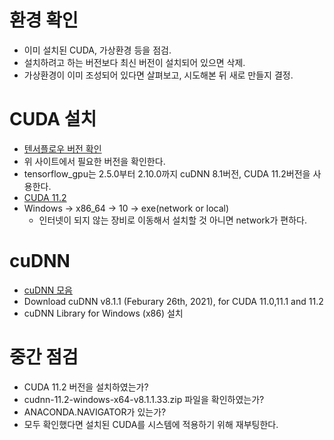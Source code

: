 # 환경 확인
- 이미 설치된 CUDA, 가상환경 등을 점검.
- 설치하려고 하는 버전보다 최신 버전이 설치되어 있으면 삭제.
- 가상환경이 이미 조성되어 있다면 살펴보고, 시도해본 뒤 새로 만들지 결정.

# CUDA 설치
- [텐서플로우 버전 확인](https://www.tensorflow.org/install/source_windows?hl=ko)
- 위 사이트에서 필요한 버전을 확인한다.
- tensorflow_gpu는 2.5.0부터 2.10.0까지 cuDNN 8.1버전, CUDA 11.2버전을 사용한다.
- [CUDA 11.2](https://developer.nvidia.com/cuda-11.2.0-download-archive?target_os=Windows&target_arch=x86_64&target_version=10&target_type=exenetwork)
- Windows -> x86_64 -> 10 -> exe(network or local)
  - 인터넷이 되지 않는 장비로 이동해서 설치할 것 아니면 network가 편하다.

# cuDNN
- [cuDNN 모음](https://developer.nvidia.com/rdp/cudnn-archive)
- Download cuDNN v8.1.1 (Feburary 26th, 2021), for CUDA 11.0,11.1 and 11.2 
- cuDNN Library for Windows (x86) 설치

# 중간 점검
- CUDA 11.2 버전을 설치하였는가?
- cudnn-11.2-windows-x64-v8.1.1.33.zip 파일을 확인하였는가?
- ANACONDA.NAVIGATOR가 있는가?
- 모두 확인했다면 설치된 CUDA를 시스템에 적용하기 위해 재부팅한다.

# 